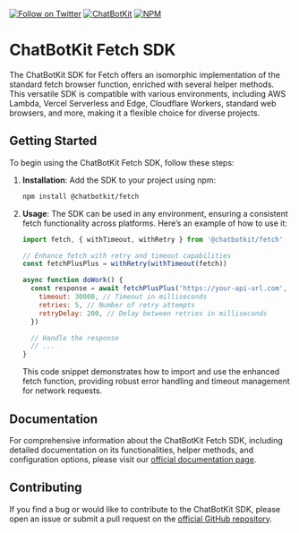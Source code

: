 [![Follow on Twitter](https://img.shields.io/twitter/follow/chatbotkit.svg?logo=twitter)](https://twitter.com/chatbotkit)
[![ChatBotKit](https://img.shields.io/badge/credits-ChatBotKit-blue.svg)](https://chatbotkit.com)
[![NPM](https://img.shields.io/npm/v/@chatbotkit/fetch.svg)](https://www.npmjs.com/package/@chatbotkit/fetch)

# ChatBotKit Fetch SDK

The ChatBotKit SDK for Fetch offers an isomorphic implementation of the standard fetch browser function, enriched with several helper methods. This versatile SDK is compatible with various environments, including AWS Lambda, Vercel Serverless and Edge, Cloudflare Workers, standard web browsers, and more, making it a flexible choice for diverse projects.

## Getting Started

To begin using the ChatBotKit Fetch SDK, follow these steps:

1. **Installation**: Add the SDK to your project using npm:

   ```bash
   npm install @chatbotkit/fetch
   ```

2. **Usage**: The SDK can be used in any environment, ensuring a consistent fetch functionality across platforms. Here’s an example of how to use it:

   ```javascript
   import fetch, { withTimeout, withRetry } from '@chatbotkit/fetch'

   // Enhance fetch with retry and timeout capabilities
   const fetchPlusPlus = withRetry(withTimeout(fetch))

   async function doWork() {
     const response = await fetchPlusPlus('https://your-api-url.com', {
       timeout: 30000, // Timeout in milliseconds
       retries: 5, // Number of retry attempts
       retryDelay: 200, // Delay between retries in milliseconds
     })

     // Handle the response
     // ...
   }
   ```

   This code snippet demonstrates how to import and use the enhanced fetch function, providing robust error handling and timeout management for network requests.

## Documentation

For comprehensive information about the ChatBotKit Fetch SDK, including detailed documentation on its functionalities, helper methods, and configuration options, please visit our [official documentation page](https://chatbotkit.github.io/node-sdk/modules/_chatbotkit_fetch.html).

## Contributing

If you find a bug or would like to contribute to the ChatBotKit SDK, please open an issue or submit a pull request on the [official GitHub repository](https://github.com/chatbotkit/node-sdk).
